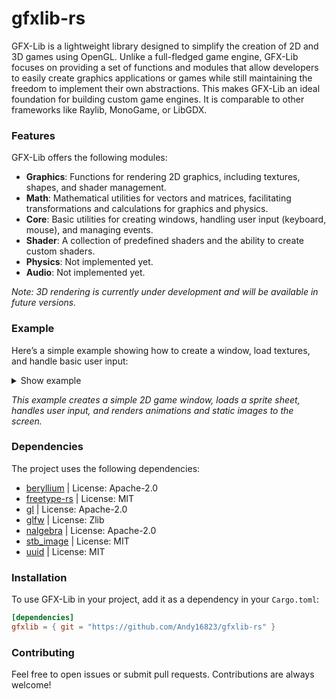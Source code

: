 # gfxlib-rs
GFX-Lib is a lightweight library designed to simplify the creation of 2D and 3D games using OpenGL. Unlike a full-fledged game engine, GFX-Lib focuses on providing a set of functions and modules that allow developers to easily create graphics applications or games while still maintaining the freedom to implement their own abstractions. This makes GFX-Lib an ideal foundation for building custom game engines. It is comparable to other frameworks like Raylib, MonoGame, or LibGDX.

### Features
GFX-Lib offers the following modules:

- **Graphics**: Functions for rendering 2D graphics, including textures, shapes, and shader management.
- **Math**: Mathematical utilities for vectors and matrices, facilitating transformations and calculations for graphics and physics.
- **Core**: Basic utilities for creating windows, handling user input (keyboard, mouse), and managing events.
- **Shader**: A collection of predefined shaders and the ability to create custom shaders.
- **Physics**: Not implemented yet.
- **Audio**: Not implemented yet.

*Note: 3D rendering is currently under development and will be available in future versions.*

### Example
Here’s a simple example showing how to create a window, load textures, and handle basic user input:

<details>
  <summary>Show example</summary>
    ```RUST
    use std::time::Instant;
    use gfx::core::transform::Transform2D;
    use gfx::graphics::camera::Camera;
    use gfx::graphics::game_window::Key;
    use gfx::graphics::game_window::Window;
    use gfx::graphics::image_texture::ImageTexture;
    use gfx::graphics::TextAlignment;
    use gfx::shader::prebuild_shader::FontShader;
    use gfx::shader::prebuild_shader::Texture2DShader;
    use gfx::math::Vector2;
    use gfx::math::Vector3;

    fn main() {
        // Create the main game window with dimensions 800x600 and the title "My Game".
        let mut window = Window::new(800, 600, "My Game", true);

        // Disable depth testing for this application.
        window.render_device.disable_depth_test();

        // Get the executable's path for resource loading.
        let binding = std::env::current_exe().unwrap().parent().unwrap().to_path_buf();
        let exe_path = binding.to_str().unwrap();
        println!("{}", exe_path);

        // Create a camera for rendering, with position and size set.
        let mut camera = Camera {
            size: Vector3::new(800.0, 600.0, 0.0),
            position: Vector3::new(0.0,0.0, 0.0),
            near: 1.0,
            far: -1.0
        };

        // Load a font to be used for rendering text.
        let mut font = window.render_device.load_font("C:/Users/andy1/Downloads/Gamer.ttf", 24);

        // Create render targets for different types of rendering operations.
        let mut animated_sprite_rt = window.render_device.create_render_target(800, 600);
        let mut sprite_rt = window.render_device.create_render_target(800, 600);
        let mut text_rt = window.render_device.create_render_target(800, 600);
        let mut rect_rt = window.render_device.create_render_target(800, 600);

        //Create a texture2d_shader for the texture rendering
        let mut texture2d_shader = Texture2DShader::build_shader_program();
        window.render_device.create_shader_program(&mut texture2d_shader);

        // Initialize various shader programs for rendering.
        let mut screen_shader = ScreenShader::build_shader_program();
        window.render_device.create_shader_program(&mut screen_shader);

        let mut font_shader = FontShader::build_shader_program();
        window.render_device.create_shader_program(&mut font_shader);

        // Load image textures for rendering sprites.
        let mut image = ImageTexture::load_from_file("C:/Users/andy1/Downloads/MainGuySpriteSheet.png");
        window.render_device.load_texture(&mut image);

        // Setup animation data for sprite frames.
        let mut last_frame = Instant::now();
        let mut current_frame_index = 0;
        let animation_frames = vec![
            utils::get_subimage(&mut image, 3, 4, 0, 0),
            utils::get_subimage(&mut image, 3, 4, 1, 0),
            utils::get_subimage(&mut image, 3, 4, 2, 0),
        ];
        let mut current_frame = animation_frames[0];

        // Initialize transforms for rendering objects.
        let mut player_transform = Transform2D::new(Vector2::new(0.0, 0.0), 0.0, Vector2::new(32.0, 32.0));

        // The main game loop runs until the window is closed.
        while !window.should_close() {
            // Process user input events.
            window.poll_events();

            // Update the animation frame based on time elapsed.
            if last_frame.elapsed().as_millis() > 100 {
                current_frame_index += 1;
                if current_frame_index == animation_frames.len() -1 {
                    current_frame_index = 0;
                }
                current_frame = animation_frames[current_frame_index];
                last_frame = Instant::now();
            }

            // Handle keyboard input for player movement or exiting the game.
            if window.key_down(Key::Left) || window.key_down(Key::A) {
                player_transform.translate_xy(-5.0, 0.0);
            }
            else if window.key_down(Key::Right) || window.key_down(Key::D) { 
                player_transform.translate_xy(5.0, 0.0);
            }
            else if window.key_down(Key::Escape) {
                window.close_window();
            }  

            // Set the viewport and camera for rendering.
            window.render_device.set_viewport(window.get_viewport());
            window.render_device.set_camera(&mut camera);

            // Render the animated sprite to its render target.
            window.render_device.resize_render_target(&mut animated_sprite_rt, window.get_viewport().size.x, window.get_viewport().size.y);
            window.render_device.bind_render_target(animated_sprite_rt);
            window.render_device.clear_color(Vector4::new(0.0, 0.0, 0.0, 0.0));
            window.render_device.clear();
            window.render_device.bind_shader_program(&mut texture2d_shader); 
            window.render_device.draw_sub_texture2d(player_transform.clone(), Vector2::new(current_frame.x, current_frame.y), Vector2::new(current_frame.width, current_frame.height), &mut image, Vector4::new(1.0, 1.0, 1.0, 1.0)); // Draw the texture as a subtexture
            window.render_device.unbind_shader_program();
            window.render_device.unbind_render_target();

            // Combine the render targets onto the screen in a specific order.
            window.render_device.clear_color(Vector4::new(0.07, 0.0, 0.05, 1.0));
            window.render_device.clear();
            window.render_device.bind_shader_program(&mut screen_shader);
            window.render_device.draw_render_target(sprite_rt);
            window.render_device.draw_render_target(animated_sprite_rt);
            window.render_device.unbind_shader_program();

            // Swap the buffers and display the rendered result
            window.swap_buffers();
        }

        // Cleanup the shaders, images, and render targets
        window.render_device.dispose_shader_program(&mut texture2d_shader);
        window.render_device.dispose_shader_program(&mut screen_shader);
        window.render_device.dispose_render_target(&mut sprite_rt);
        window.render_device.dispose_render_target(&mut animated_sprite_rt);
        window.render_device.dispose_image_texture(&mut image);
        window.render_device.dispose_font(&mut font);
        window.render_device.dispose();
        println!("Finished with error {}", window.render_device.get_error());
    }
    ```
</details>

*This example creates a simple 2D game window, loads a sprite sheet, handles user input, and renders animations and static images to the screen.*

### Dependencies
The project uses the following dependencies:
- [beryllium](https://crates.io/crates/beryllium) | License: Apache-2.0
- [freetype-rs](https://crates.io/crates/freetype-rs) | License: MIT
- [gl](https://crates.io/crates/gl) | License: Apache-2.0
- [glfw](https://crates.io/crates/glfw) | License: Zlib
- [nalgebra](https://crates.io/crates/nalgebra) | License: Apache-2.0
- [stb_image](https://crates.io/crates/stb_image) | License: MIT
- [uuid](https://crates.io/crates/uuid) | License: MIT

### Installation
To use GFX-Lib in your project, add it as a dependency in your `Cargo.toml`:

```toml
[dependencies]
gfxlib = { git = "https://github.com/Andy16823/gfxlib-rs" }
```

### Contributing
Feel free to open issues or submit pull requests. Contributions are always welcome!